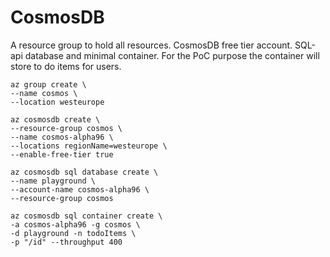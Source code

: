 # CosmosDB

A resource group to hold all resources. CosmosDB free tier account. SQL-api database and minimal container. For the PoC purpose the container will store to do items for users.

    az group create \
    --name cosmos \
    --location westeurope

    az cosmosdb create \
    --resource-group cosmos \
    --name cosmos-alpha96 \
    --locations regionName=westeurope \
    --enable-free-tier true

    az cosmosdb sql database create \
    --name playground \
    --account-name cosmos-alpha96 \
    --resource-group cosmos

    az cosmosdb sql container create \
    -a cosmos-alpha96 -g cosmos \
    -d playground -n todoItems \
    -p "/id" --throughput 400

